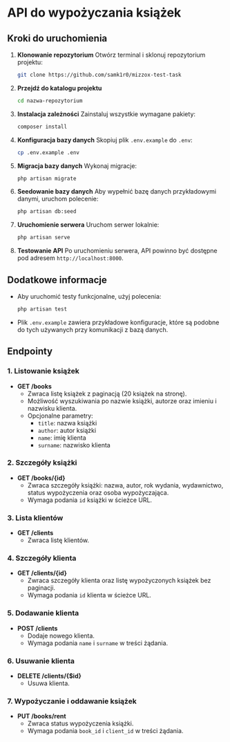 # API do wypożyczania książek

## Kroki do uruchomienia

1. **Klonowanie repozytorium**
   Otwórz terminal i sklonuj repozytorium projektu:
   ```bash
   git clone https://github.com/samk1r0/mizzox-test-task
   ```

2. **Przejdź do katalogu projektu**
   ```bash
   cd nazwa-repozytorium
   ```

3. **Instalacja zależności**
   Zainstaluj wszystkie wymagane pakiety:
   ```bash
   composer install
   ```

4. **Konfiguracja bazy danych**
   Skopiuj plik `.env.example` do `.env`:
   ```bash
   cp .env.example .env
   ```

5. **Migracja bazy danych**
   Wykonaj migracje:
   ```bash
   php artisan migrate
   ```

6. **Seedowanie bazy danych**
   Aby wypełnić bazę danych przykładowymi danymi, uruchom polecenie:
   ```bash
   php artisan db:seed
   ```

7. **Uruchomienie serwera**
   Uruchom serwer lokalnie:
   ```bash
   php artisan serve
   ```

8. **Testowanie API**
   Po uruchomieniu serwera, API powinno być dostępne pod adresem `http://localhost:8000`.

## Dodatkowe informacje
- Aby uruchomić testy funkcjonalne, użyj polecenia:
  ```bash
  php artisan test
  ```
- Plik `.env.example` zawiera przykładowe konfiguracje, które są podobne do tych używanych przy komunikacji z bazą danych.

## Endpointy

### 1. Listowanie książek
- **GET /books**
  - Zwraca listę książek z paginacją (20 książek na stronę).
  - Możliwość wyszukiwania po nazwie książki, autorze oraz imieniu i nazwisku klienta.
  - Opcjonalne parametry:
    - `title`: nazwa książki
    - `author`: autor książki
    - `name`: imię klienta
    - `surname`: nazwisko klienta

### 2. Szczegóły książki
- **GET /books/{id}**
  - Zwraca szczegóły książki: nazwa, autor, rok wydania, wydawnictwo, status wypożyczenia oraz osoba wypożyczająca.
  - Wymaga podania `id` książki w ścieżce URL.

### 3. Lista klientów
- **GET /clients**
  - Zwraca listę klientów.

### 4. Szczegóły klienta
- **GET /clients/{id}**
  - Zwraca szczegóły klienta oraz listę wypożyczonych książek bez paginacji.
  - Wymaga podania `id` klienta w ścieżce URL.

### 5. Dodawanie klienta
- **POST /clients**
  - Dodaje nowego klienta.
  - Wymaga podania `name` i `surname` w treści żądania.

### 6. Usuwanie klienta
- **DELETE /clients/{$id}**
  - Usuwa klienta.

### 7. Wypożyczanie i oddawanie książek
- **PUT /books/rent**
  - Zwraca status wypożyczenia książki.
  - Wymaga podania `book_id` i `client_id` w treści żądania.